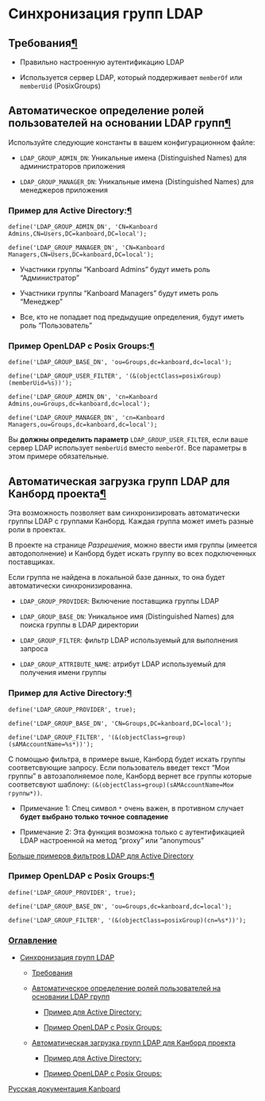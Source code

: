 Синхронизация групп LDAP
========================



Требования[¶](#requirements "Ссылка на этот заголовок")
-------------------------------------------------------



-   Правильно настроенную аутентификацию LDAP



-   Используется сервер LDAP, который поддерживает `memberOf` или `memberUid` (PosixGroups)



Автоматическое определение ролей пользователей на основании LDAP групп[¶](#define-automatically-user-roles-based-on-ldap-groups "Ссылка на этот заголовок")
-----------------------------------------------------------------------------------------------------------------------------------------------------------



Используйте следующие константы в вашем конфигурационном файле:



-   `LDAP_GROUP_ADMIN_DN`: Уникальные имена (Distinguished Names) для администраторов приложения



-   `LDAP_GROUP_MANAGER_DN`: Уникальные имена (Distinguished Names) для менеджеров приложения



### Пример для Active Directory:[¶](#example-for-active-directory "Ссылка на этот заголовок")



    define('LDAP_GROUP_ADMIN_DN', 'CN=Kanboard Admins,CN=Users,DC=kanboard,DC=local');

    define('LDAP_GROUP_MANAGER_DN', 'CN=Kanboard Managers,CN=Users,DC=kanboard,DC=local');



-   Участники группы “Kanboard Admins” будут иметь роль “Администратор”



-   Участники группы “Kanboard Managers” будут иметь роль “Менеджер”



-   Все, кто не попадает под предыдущие определения, будут иметь роль “Пользователь”



### Пример OpenLDAP с Posix Groups:[¶](#example-for-openldap-with-posix-groups "Ссылка на этот заголовок")



    define('LDAP_GROUP_BASE_DN', 'ou=Groups,dc=kanboard,dc=local');

    define('LDAP_GROUP_USER_FILTER', '(&(objectClass=posixGroup)(memberUid=%s))');

    define('LDAP_GROUP_ADMIN_DN', 'cn=Kanboard Admins,ou=Groups,dc=kanboard,dc=local');

    define('LDAP_GROUP_MANAGER_DN', 'cn=Kanboard Managers,ou=Groups,dc=kanboard,dc=local');



Вы **должны определить параметр** `LDAP_GROUP_USER_FILTER`, если ваше сервер LDAP использует `memberUid` вместо `memberOf`. Все параметры в этом примере обязательные.



Автоматическая загрузка групп LDAP для Канборд проекта[¶](#automatically-load-ldap-groups-for-project-permissions "Ссылка на этот заголовок")
---------------------------------------------------------------------------------------------------------------------------------------------



Эта возможность позволяет вам синхронизировать автоматически группы LDAP с группами Канборд. Каждая группа может иметь разные роли в проектах.



В проекте на странице *Разрешения*, можно ввести имя группы (имеется автодополнение) и Канборд будет искать группу во всех подключенных поставщиках.



Если группа не найдена в локальной базе данных, то она будет автоматически синхронизированна.



-   `LDAP_GROUP_PROVIDER`: Включение поставщика группы LDAP



-   `LDAP_GROUP_BASE_DN`: Уникальное имя (Distinguished Names) для поиска группы в LDAP директории



-   `LDAP_GROUP_FILTER`: фильтр LDAP используемый для выполнения запроса



-   `LDAP_GROUP_ATTRIBUTE_NAME`: атрибут LDAP используемый для получения имени группы



### Пример для Active Directory:[¶](#id1 "Ссылка на этот заголовок")



    define('LDAP_GROUP_PROVIDER', true);

    define('LDAP_GROUP_BASE_DN', 'CN=Groups,DC=kanboard,DC=local');

    define('LDAP_GROUP_FILTER', '(&(objectClass=group)(sAMAccountName=%s*))');



С помощью фильтра, в примере выше, Канборд будет искать группы соответсвующие запросу. Если пользователь введет текст “Мои группы” в автозаполняемое поле, Канборд вернет все группы которые соответсвуют шаблону: `(&(objectClass=group)(sAMAccountName=Мои группы*))`.



-   Примечание 1: Спец символ `*` очень важен, в противном случает **будет выбрано только точное совпадение**



-   Примечание 2: Эта функция возможна только с аутентификацией LDAP настроенной на метод “proxy” или “anonymous”



[Больше примеров фильтров LDAP для Active Directory](http://social.technet.microsoft.com/wiki/contents/articles/5392.active-directory-ldap-syntax-filters.aspx)



### Пример OpenLDAP с Posix Groups:[¶](#id2 "Ссылка на этот заголовок")



    define('LDAP_GROUP_PROVIDER', true);

    define('LDAP_GROUP_BASE_DN', 'ou=Groups,dc=kanboard,dc=local');

    define('LDAP_GROUP_FILTER', '(&(objectClass=posixGroup)(cn=%s*))');



### [Оглавление](index.markdown)



-   [Синхронизация групп LDAP](#)

    -   [Требования](#requirements)

    -   [Автоматическое определение ролей пользователей на основании LDAP групп](#define-automatically-user-roles-based-on-ldap-groups)

        -   [Пример для Active Directory:](#example-for-active-directory)

        -   [Пример OpenLDAP с Posix Groups:](#example-for-openldap-with-posix-groups)

    -   [Автоматическая загрузка групп LDAP для Канборд проекта](#automatically-load-ldap-groups-for-project-permissions)

        -   [Пример для Active Directory:](#id1)

        -   [Пример OpenLDAP с Posix Groups:](#id2)




[Русская документация Kanboard](http://kanboard.ru/doc/)

